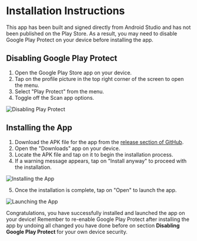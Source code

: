 # Installation Instructions

This app has been built and signed directly from Android Studio and has not been published on the Play Store. As a result, you may need to disable Google Play Protect on your device before installing the app.

## Disabling Google Play Protect

1. Open the Google Play Store app on your device.
2. Tap on the profile picture in the top right corner of the screen to open the menu.
3. Select "Play Protect" from the menu.
4. Toggle off the Scan app options.


![Disabling Play Protect](https://bit.ly/demo_install)

## Installing the App

1. Download the APK file for the app from the [release section of GitHub](https://github.com/saykhar7/ClassRank/releases/tag/AppBuilds).
2. Open the "Downloads" app on your device.
3. Locate the APK file and tap on it to begin the installation process.
4. If a warning message appears, tap on "Install anyway" to proceed with the installation.

![Installing the App](https://bit.ly/demo_turn_off)

5. Once the installation is complete, tap on "Open" to launch the app.

![Launching the App](https://bit.ly/open_application)

Congratulations, you have successfully installed and launched the app on your device! Remember to re-enable Google Play Protect after installing the app by undoing all changed you have done before on section <b>Disabling Google Play Protect </b> for your own device security.